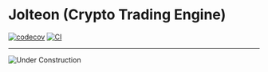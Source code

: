 
# Jolteon (Crypto Trading Engine)


[![codecov](https://codecov.io/gh/zhanghaowx/crypto-trading-engine/branch/main/graph/badge.svg?token=crypto-trading-engine_token_here)](https://codecov.io/gh/zhanghaowx/crypto-trading-engine)
[![CI](https://github.com/zhanghaowx/crypto-trading-engine/actions/workflows/main.yml/badge.svg)](https://github.com/zhanghaowx/crypto-trading-engine/actions/workflows/main.yml)

---
![Under Construction](https://mastersenseigenetics.com/wp-content/uploads/2021/04/UnderConstruction.jpeg)